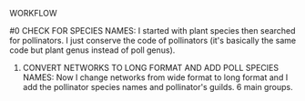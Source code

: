 WORKFLOW


#0 CHECK FOR SPECIES NAMES: I started with plant species then searched for pollinators. I just conserve the code of pollinators (it's basically the same code but plant genus instead of poll genus). 

1) CONVERT NETWORKS TO LONG FORMAT AND ADD POLL SPECIES NAMES: Now I change networks from wide format to long format and I add the pollinator species names and pollinator's guilds. 6 main groups.

